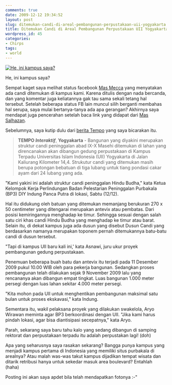 ```yaml
---
comments: true
date: 2009-12-12 19:34:52
layout: post
slug: ditemukan-candi-di-areal-pembangunan-perpustakaan-uii-yogyakarta
title: Ditemukan Candi di Areal Pembangunan Perpustakaan UII Yogyakarta
wordpress_id: 45
categories:
- Chirps
tags:
- world
---
```


[![He, ini kampus saya?](http://akhyar.net/uploads/uii-boulevard.jpg)](http://akhyar.net/uploads/uii-boulevard.jpg)


He, ini kampus saya?



Sempat kaget saya melihat status facebook [Mas Mecca](http://gardustudio.com) yang menyatakan ada candi ditemukan di kampus kami. Karena ditulis dengan nada bercanda, dan yang komentar juga keliatannya gak tau sama sekali tetang hal tersebut. Setelah beberapa status FB lain muncul silih berganti membahas hal serupa, saya mulai bertanya-tanya ada apa gerangan? Akhirnya saya mendapat juga pencerahan setelah baca link yang didapat dari [Mas Salhazan](http://salhazan.com).

Sebelumnya, saya kutip dulu dari [berita Tempo](http://www.tempointeraktif.com/hg/nusa/2009/12/12/brk,20091212-213406,id.html) yang saya bicarakan itu. <!-- more -->



> **TEMPO _Interaktif_**, **Yogyakarta** - Bangunan yang diyakini merupakan struktur candi peninggalan abad IX-X Masehi ditemukan di lahan yang direncanakan akan dibangun gedung perpustakaan di Kampus Terpadu Universitas Islam Indonesia (UII) Yogyakarta di Jalan Kaliurang Kilometer 14,4. Strukutur candi yang ditemukan masih berupa potongan bebatuan di tiga lubang untuk tiang pondasi cakar ayam dari 24 lubang yang ada.

"Kami yakini ini adalah struktur candi peninggalan Hindu Budha," kata Ketua Kelompok Kerja Perlindungan Badan Pelestarian Peninggalan Purbakala (BP3) DIY Indung Panca Putra di lokasi, Sabtu (12/12).

Hal itu didukung oleh batuan yang ditemukan memanjang berukuran 270 x 50 centimeter yang ditengarai merupakan antevix atau pembatas. Dari posisi kemiringannya menghadap ke timur. Sehingga sesuai dengan salah satu ciri khas candi Hindu Budha yang menghadap ke timur atau barat. Selain itu, di dekat kampus juga ada dusun yang disebut Dusun Candi yang berdasarkan namanya merupakan toponem pernah ditemukannya batu-batu candi di dusun tersebut.

"Tapi di kampus UII baru kali ini,' kata Asnawi, juru ukur proyek pembangunan gedung perpustakaan.

Penemuan beberapa buah batu dan antevix itu terjadi pada 11 Desember 2009 pukul 10.00 WIB oleh para pekerja bangunan. Sedangkan proses pembangunan telah dilakukan sejak 9 November 2009 lalu yang rencananya akan dibangun empat tingkat. Luas bangunan 1.000 meter persegi dengan luas lahan sekitar 4.000 meter persegi.

"Kita mohon pada UII untuk menghentikan pembangunan maksimal satu bulan untuk proses ekskavasi," kata Indung.

Sementara itu, wakil pelaksana proyek yang dilakukan swakelola, Aryo Wirawan meminta agar BP3 berkoordinasi dengan UII. "Jika kami harus pindah lokasi, agar bisa diantisipasi secepatnya," kata Aryo.


Parah, sekarang saya baru tahu kalo yang sedang dibangun di samping rektorat dan perpustakaan terpadu itu adalah perpustakan lagi! (doh)

Apa yang seharusnya saya rasakan sekarang? Bangga punya kampus yang menjadi kampus pertama di Indonesia yang memiliki situs purbakala di arealnya? Atau malah was-was takut kampus dijadikan tempat wisata dan ditarik retribusi hanya untuk sekedar masuk area boulevard? Entahlah (haha)

Posting ini akan saya apdet bila telah mendapatkan fotonya :-"
